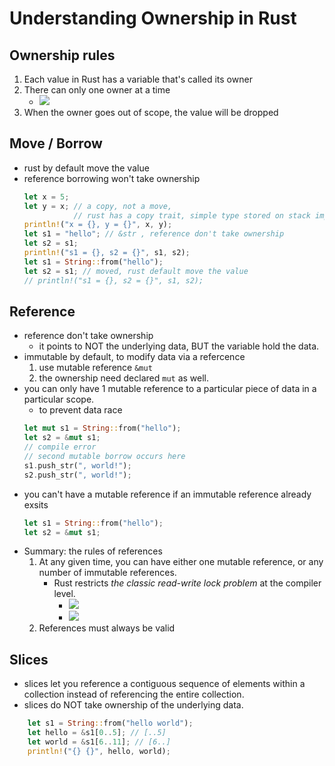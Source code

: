 
# Understanding Ownership in Rust

## Ownership rules

1. Each value in Rust has a variable that's called its owner
2. There can only one owner at a time
    - ![](../imgs/rust_ownership.png)
3. When the owner goes out of scope, the value will be dropped


## Move / Borrow

- rust by default move the value
- reference borrowing won't take ownership
    ```rust
    let x = 5;
    let y = x; // a copy, not a move,
               // rust has a copy trait, simple type stored on stack implement this trait
    println!("x = {}, y = {}", x, y);
    let s1 = "hello"; // &str , reference don't take ownership
    let s2 = s1;
    println!("s1 = {}, s2 = {}", s1, s2);
    let s1 = String::from("hello");
    let s2 = s1; // moved, rust default move the value
    // println!("s1 = {}, s2 = {}", s1, s2);
    ```

## Reference

- reference don't take ownership
    - it points to NOT the underlying data, BUT the variable hold the data.
- immutable by default, to modify data via a refercence
    1. use mutable reference `&mut`
    2. the ownership need declared `mut` as well.
- you can only have 1 mutable reference to a particular piece of data in a particular scope.
    - to prevent data race
    ```rust
    let mut s1 = String::from("hello");
    let s2 = &mut s1;
    // compile error
    // second mutable borrow occurs here
    s1.push_str(", world!");
    s2.push_str(", world!");
    ```
- you can't have a mutable reference if an immutable reference already exsits
    ```rust
    let s1 = String::from("hello");
    let s2 = &mut s1;
    ```
- Summary: the rules of references
    1. At any given time, you can have either one mutable reference, or any number of immutable references.
        - Rust restricts *the classic read-write lock problem* at the compiler level.
            - ![](../imgs/rust_ownership3.0.webp)
            - ![](../imgs/rust_ownership3.webp)
    2. References must always be valid



## Slices

- slices let you reference a contiguous sequence of elements within a collection instead of referencing the entire collection.
- slices do NOT take ownership of the underlying data.

```rust
    let s1 = String::from("hello world");
    let hello = &s1[0..5]; // [..5]
    let world = &s1[6..11]; // [6..]
    println!("{} {}", hello, world);
```





